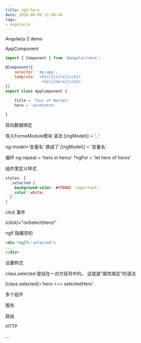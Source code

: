 ```yaml
---
title: ng2-hero
date: 2016-09-09 11:48:44
tags:
- angularjs
---
```

Angularjs 2 demo
<!--more-->

AppComponent
~~~js
import { Component } from '@angular/core';

@Component({
    selector: 'my-app',
    template: `<h1>{{title}}</h1>
    			<h2>{{hero}}</h2>`
})
export class AppComponent { 
	
	title = 'Tour of Heroes' 
	hero = 'windstorm'

}
~~~


双向数据绑定

导入FormsModule模块
语法 [(ngModel)] = '...'

ng-model=‘变量名’  换成了 [(ngModel)] = ‘变量名’  


循环
ng-repeat = 'hero in heros'
*ngFor = 'let hero of heros'

组件里定义样式
~~~css
styles: [`
  .selected {
    background-color: #CFD8DC !important;
    color: white;
  }`
]
~~~


click 事件

(click)="onSelect(hero)"

ngIf 隐藏空的
~~~html
<div *ngIf='selected'>
...
</div>
~~~


设置样式

class.selected 是括在一对方括号中的。 这就是“属性绑定”的语法

[class.selected]='hero === selectedHero'



多个组件

服务

路由

HTTP

...

